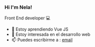### Hi I'm Nela!

Front End developer :computer:
- 🌱 Estoy aprendiendo Vue JS 
- 🤔 Estoy interesada en el desarrollo web
- 📫 Puedes escribirme a : [email](b.villacastro@gmail.com)


